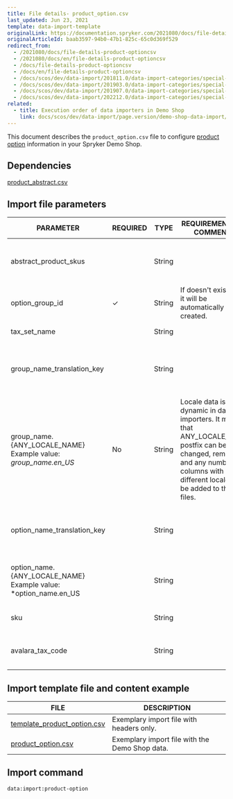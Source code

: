 ```yaml
---
title: File details- product_option.csv
last_updated: Jun 23, 2021
template: data-import-template
originalLink: https://documentation.spryker.com/2021080/docs/file-details-product-optioncsv
originalArticleId: baab3597-94b0-47b1-825c-65c0d369f529
redirect_from:
  - /2021080/docs/file-details-product-optioncsv
  - /2021080/docs/en/file-details-product-optioncsv
  - /docs/file-details-product-optioncsv
  - /docs/en/file-details-product-optioncsv
  - /docs/scos/dev/data-import/201811.0/data-import-categories/special-product-types/product-options/file-details-product-option.csv.html
  - /docs/scos/dev/data-import/201903.0/data-import-categories/special-product-types/product-options/file-details-product-option.csv.html
  - /docs/scos/dev/data-import/201907.0/data-import-categories/special-product-types/product-options/file-details-product-option.csv.html
  - /docs/scos/dev/data-import/202212.0/data-import-categories/special-product-types/product-options/file-details-product-option.csv.html
related:
  - title: Execution order of data importers in Demo Shop
    link: docs/scos/dev/data-import/page.version/demo-shop-data-import/execution-order-of-data-importers-in-demo-shop.html
---
```


This document describes the `product_option.csv` file to configure [product option](/docs/pbc/all/product-information-management/{{page.version}}/product-options-feature-overview.html) information in your Spryker Demo Shop.

## Dependencies

[product_abstract.csv](/docs/pbc/all/product-information-management/{{page.version}}/import-and-export-data/products-data-import/file-details-product-abstract.csv.html)

## Import file parameters

| PARAMETER | REQUIRED | TYPE | REQUIREMENTS OR COMMENTS | DESCRIPTION |
| --- | --- | --- | --- | --- |
| abstract_product_skus |  | String | | List of Abstract Product SKUs separated by comma. |
| option_group_id | &check; | String |If doesn't exist then it will be automatically created.  | Identifier of the Product Option Group. |
| tax_set_name |  | String || Name of the tax set. |
| group_name_translation_key|  | String | |  Translation key of the name of the group in different locales.|
| group_name.{ANY_LOCALE_NAME}<br>Example value: *group_name.en_US* | No | String |Locale data is dynamic in data importers. It means that ANY_LOCALE_NAME postfix can be changed, removed, and any number of columns with different locales can be added to the CSV files. | Name of the group in the specified locale (US for our example). |
| option_name_translation_key |  | String | | Translation key of the name of the option in different locales. |
| option_name.{ANY_LOCALE_NAME}<br>Example value: *option_name.en_US |  | String || Name of the option in the specified locale (US for our example).  |
| sku | | String | | SKU identifier of the product option. |
| avalara_tax_code |  | String | | [Avalara tax code](/docs/pbc/all/tax-management/{{site.version}}/tax-management.html#avalara-system-for-automated-tax-compliance) for automated tax calculation. |

## Import template file and content example

| FILE | DESCRIPTION |
| --- | --- |
| [template_product_option.csv](https://spryker.s3.eu-central-1.amazonaws.com/docs/Developer+Guide/Back-End/Data+Manipulation/Data+Ingestion/Data+Import/Data+Import+Categories/Special+Product+Types/202109.0/Template_product_option.csv) | Exemplary import file with headers only. |
| [product_option.csv](https://spryker.s3.eu-central-1.amazonaws.com/docs/Developer+Guide/Back-End/Data+Manipulation/Data+Ingestion/Data+Import/Data+Import+Categories/Special+Product+Types/202109.0/product_option.csv) | Exemplary import file with the Demo Shop data. |


## Import command

```bash
data:import:product-option
```

